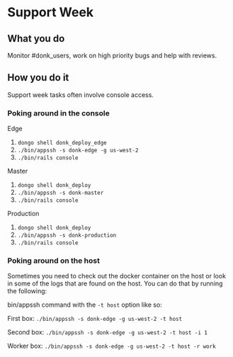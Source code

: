 Support Week
============

What you do
-----------

Monitor #donk_users, work on high priority bugs and help with reviews.

How you do it
-------------

Support week tasks often involve console access.

### Poking around in the console

Edge

1. `dongo shell donk_deploy_edge`
2. `./bin/appssh -s donk-edge -g us-west-2`
3. `./bin/rails console`

Master

1. `dongo shell donk_deploy`
2. `./bin/appssh -s donk-master`
3. `./bin/rails console`

Production

1. `dongo shell donk_deploy`
2. `./bin/appssh -s donk-production`
3. `./bin/rails console`

### Poking around on the host
Sometimes you need to check out the docker container on the host or look in some of the logs that are found on the host. You can do that by running the following:

bin/appssh command with the `-t host` option like so:

First box: `./bin/appssh -s donk-edge -g us-west-2 -t host`

Second box: `./bin/appssh -s donk-edge -g us-west-2 -t host -i 1`

Worker box: `./bin/appssh -s donk-edge -g us-west-2 -t host -r work`
